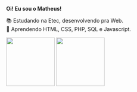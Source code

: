 <b>Oi! Eu sou o Matheus!</b>


📚 Estudando na Etec, desenvolvendo pra Web. <br>
🌱 Aprendendo HTML, CSS, PHP, SQL e Javascript.

<div>
  <img height="130em" src="https://github-readme-stats.vercel.app/api/top-langs/?username=mathensousaa&layout=compact&theme=tokyonight&langs_count=10&hide_border=true">
  <img height="130em" src="https://github-readme-stats.vercel.app/api?username=mathensousaa&count_private=true&show_icons=true&theme=tokyonight&hide_border=true">
</div>
